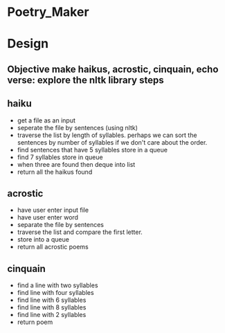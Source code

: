 # Poetry_Maker
Design
======
Objective make haikus, acrostic, cinquain, echo verse:
explore the nltk library
steps
-----

haiku
-----
* get a file as an input
* seperate the file by sentences (using nltk)
* traverse the list by length of syllables.
  perhaps we can sort the sentences by number of syllables if we don't care about the order.
* find sentences that have 5 syllables store in a queue
* find 7 syllables store in queue
* when three are found then deque into list
* return all the haikus found

acrostic
--------
* have user enter input file
* have user enter word
* separate the file by sentences
* traverse the list and compare the first letter.
* store into a queue
* return all acrostic poems

cinquain
--------
* find a line with two syllables
* find line with four syllables
* find line with 6 syllables
* find line with 8 syllables
* find line with 2 syllables
* return poem
